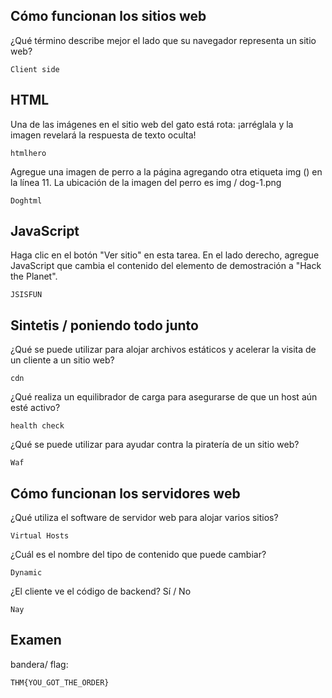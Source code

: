 ##  Cómo funcionan los sitios web

¿Qué término describe mejor el lado que su navegador representa un sitio web?

    Client side

## HTML

Una de las imágenes en el sitio web del gato está rota: ¡arréglala y la imagen revelará la respuesta de texto oculta!

    htmlhero

Agregue una imagen de perro a la página agregando otra etiqueta img (<img>) en la línea 11. La ubicación de la imagen 
del perro es img / dog-1.png
    
    Doghtml

## JavaScript

Haga clic en el botón "Ver sitio" en esta tarea. En el lado derecho, agregue JavaScript que cambia el contenido del 
elemento de demostración a "Hack the Planet".

    JSISFUN

## Sintetis / poniendo todo junto

¿Qué se puede utilizar para alojar archivos estáticos y acelerar la visita de un cliente a un sitio web?

    cdn

¿Qué realiza un equilibrador de carga para asegurarse de que un host aún esté activo?

    health check

¿Qué se puede utilizar para ayudar contra la piratería de un sitio web?

    Waf

##  Cómo funcionan los servidores web

¿Qué utiliza el software de servidor web para alojar varios sitios?

    Virtual Hosts

¿Cuál es el nombre del tipo de contenido que puede cambiar?

    Dynamic

¿El cliente ve el código de backend? Sí / No

    Nay

## Examen

bandera/ flag:

    THM{YOU_GOT_THE_ORDER}



